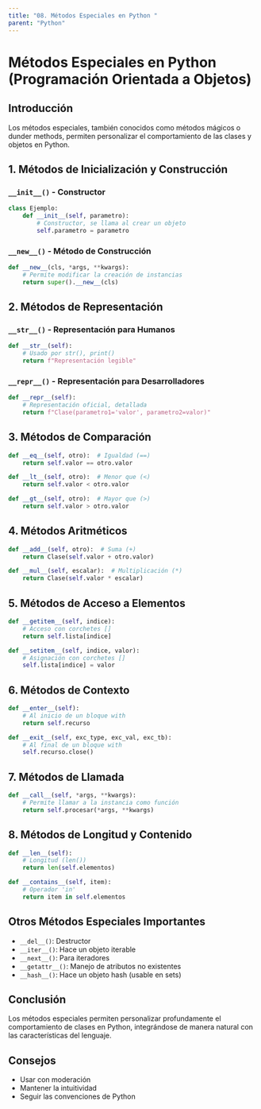 ```yaml
---
title: "08. Métodos Especiales en Python "
parent: "Python"
---
```


# Métodos Especiales en Python (Programación Orientada a Objetos)

## Introducción
Los métodos especiales, también conocidos como métodos mágicos o dunder methods, permiten personalizar el comportamiento de las clases y objetos en Python.

## 1. Métodos de Inicialización y Construcción

### `__init__()` - Constructor
```python
class Ejemplo:
    def __init__(self, parametro):
        # Constructor, se llama al crear un objeto
        self.parametro = parametro
```

### `__new__()` - Método de Construcción
```python
def __new__(cls, *args, **kwargs):
    # Permite modificar la creación de instancias
    return super().__new__(cls)
```

## 2. Métodos de Representación

### `__str__()` - Representación para Humanos
```python
def __str__(self):
    # Usado por str(), print()
    return f"Representación legible"
```

### `__repr__()` - Representación para Desarrolladores
```python
def __repr__(self):
    # Representación oficial, detallada
    return f"Clase(parametro1='valor', parametro2=valor)"
```

## 3. Métodos de Comparación

```python
def __eq__(self, otro):  # Igualdad (==)
    return self.valor == otro.valor

def __lt__(self, otro):  # Menor que (<)
    return self.valor < otro.valor

def __gt__(self, otro):  # Mayor que (>)
    return self.valor > otro.valor
```

## 4. Métodos Aritméticos

```python
def __add__(self, otro):  # Suma (+)
    return Clase(self.valor + otro.valor)

def __mul__(self, escalar):  # Multiplicación (*)
    return Clase(self.valor * escalar)
```

## 5. Métodos de Acceso a Elementos

```python
def __getitem__(self, indice):
    # Acceso con corchetes []
    return self.lista[indice]

def __setitem__(self, indice, valor):
    # Asignación con corchetes []
    self.lista[indice] = valor
```

## 6. Métodos de Contexto

```python
def __enter__(self):
    # Al inicio de un bloque with
    return self.recurso

def __exit__(self, exc_type, exc_val, exc_tb):
    # Al final de un bloque with
    self.recurso.close()
```

## 7. Métodos de Llamada

```python
def __call__(self, *args, **kwargs):
    # Permite llamar a la instancia como función
    return self.procesar(*args, **kwargs)
```

## 8. Métodos de Longitud y Contenido

```python
def __len__(self):
    # Longitud (len())
    return len(self.elementos)

def __contains__(self, item):
    # Operador 'in'
    return item in self.elementos
```

## Otros Métodos Especiales Importantes

- `__del__()`: Destructor
- `__iter__()`: Hace un objeto iterable
- `__next__()`: Para iteradores
- `__getattr__()`: Manejo de atributos no existentes
- `__hash__()`: Hace un objeto hash (usable en sets)

## Conclusión
Los métodos especiales permiten personalizar profundamente el comportamiento de clases en Python, integrándose de manera natural con las características del lenguaje.

## Consejos
- Usar con moderación
- Mantener la intuitividad
- Seguir las convenciones de Python
